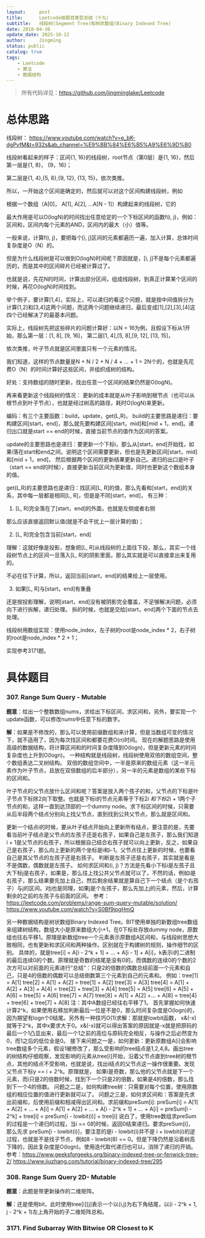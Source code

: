 ```yaml
---
layout:     post
title:      Leetcode按题目类型总结（十九）
subtitle:   线段树(Segment Tree)和树状数组(Binary Indexed Tree)
date: 2018-04-30
update_date: 2025-10-12
author:     Jingming
status: public
catalog: true
tags:
    - Leetcode
    - 算法
    - 数据结构
---
```

> 所有代码详见：https://github.com/jingminglake/Leetcode

# 总体思路
线段树：
https://www.youtube.com/watch?v=e_bK-dgPvfM&t=932s&ab_channel=%E9%BB%84%E6%B5%A9%E6%9D%B0

线段树看起来的样子：区间{1, 16}的线段树，root节点（第0层）是{1, 16}，然后第一层是{1, 8}， {9，16}；

第二层是{1, 4},{5, 8},{9, 12}, {13, 15}，依次类推。

所以，一开始这个区间是确定的，然后就可以对这个区间构建线段树，例如

根据一个数组（A[0]， A[1], A[2], ...A[N - 1]）构建起来的线段树，它的

最大作用是可以O(logN)的时间找出任意给定的一个下标区间的函数f(i, j)，例如：区间和，区间内每个元素的AND，区间内的最大（小）值等。

一般来说，计算f(i, j)，要把每个[i, j]区间的元素都遍历一遍，加入计算，总体时间复杂度是O（N）的。

但是为什么线段树是可以做到O(logN)时间呢？原因就是，[i, j]不是每个元素都遍历的，而是其中的区间碎片已经被计算过了。

也就是说，先花N的时间，计算出部分区间，组成线段树，到真正计算某个区间的时候，再花O(logN)时间找到。

举个例子，要计算[1,4]，实际上，可以递归的看这个问题，就是按中间值拆分为计算[1,2]和[3,4]这两个问题，而这两个问题继续递归，最后变成[1],[2],[3],[4]这四个已经解决了的最基本问题。

实际上，线段树先把这些碎片的问题计算好：以N = 16为例，且假设下标从1开始，那么第一层：[1, 8], [9, 16]， 第二层[1, 4],[5, 8],[9, 12], [13, 15]，

依次类推，叶子节点就是区间里面只有一个元素的情况。

我们知道，这样的节点数量是N + N / 2 + N / 4 + ... + 1 = 2N个的，也就是先花费O（N）的时间计算好这些区间，并组织成树的结构。

好处：支持数组的随时更新，找出任意一个区间的结果仍然是O(logN)。

再来看更新这个线段树的情况： 更新的成本就是从叶子影响到根节点（也可以从根节点到叶子节点），也就是经过树高的路径，耗时O(logN)来更新。

编码：有三个主要函数：build，update，get(L,R)。
build的主要思路是递归：要构建区间[start，end]，那么就先要构建区间[start，mid]和[mid + 1，end]。递归出口就是start == end的时候，直接当前节点的值作为区间的答案。

update的主要思路也是递归：要更新一个下标i，那么从[start，end]开始找，如果i落在start和end之间，说明这个区间需要更新，但也是先更新区间[start，mid]和[mid + 1，end]，
然后根据两个区间的更新结果更新自己。递归的出口是叶子（start == end的时候），直接更新当前区间为更新值，同时也更新这个数组本身的值。

get(L,R)的主要思路也是递归：找区间[L, R]的值，那么先看和[start，end]的关系，其中每一层都是相同[L, R]，但是是不同[start，end]，
有三种：
1. [L, R]完全落在了[start，end]的外面，也就是左侧或者右侧

那么应该直接返回默认值(就是不会干扰上一层计算的值)；

2. [L, R]完全包含当前[start，end]

理解：这就好像是投影，想象把[L, R]从线段树的上面往下投，那么，其实一个线段树节点上的区间一旦落入[L, R]的阴影里面，那么其实就是可以直接拿出来复用的。

不必在往下计算，所以，返回当前[start，end]的结果给上一层使用。

3. 如果[L, R]与[start，end]有重叠

还是按投影理解，说明[start，end]没有被阴影完全覆盖，不足够解决问题，必须向下进行拆解，递归处理。
拆的时候，也就是交给[start，end]两个下面的节点去处理。

线段树用数组实现：使用node_index，左子树的root是node_index * 2，右子树的root是node_index * 2 + 1；

实现参考3171题。

# 具体题目

### 307. Range Sum Query - Mutable
**题意**：给出一个整数数组nums，求给出下标区间，求区间和，另外，要实现一个update函数，可以修改nums中任意下标的数字。

**解**：如果是不修改的，那么可以使用前缀数组和来计算，但是当数组可变的情况下，就不适用了，因为每次找区间和都要花费O(n)时间。
现在的解题思路是使用高级的数据结构，将计算区间和的时间复杂度降到O(logn)，但是更新元素的时间复杂度也上升到O(logn)。
一种结构就是线段树，线段树使用双倍的数组空间，整个数组表达二叉树结构。
双倍的数组空间中，一半是原来的数组元素（这一半元素作为叶子节点，且放在双倍数组的后半部分），另一半的元素是数组的某些下标的区间和。

叶子节点的父节点放什么区间和呢？答案是放入两个孩子的和，父节点的下标是叶子节点下标除2向下取整。也就是下标i的节点元素等于下标2*i 和下标2*i + 1两个子节点的和，这样一直到达顶部的一个dummy node。求下标区间的时候，只需要从后半段两个结点分别向上找父节点，直到找到公共父节点，那么就是区间和。

更新一个结点i的时候，要从叶子结点开始向上更新所有结点，要注意的是，先要看当前叶子结点是父节点的左孩子还是右孩子，如果自己是左孩子，那么我们知道i + 1是父节点的右孩子，所以根据自己结合右孩子就可以向上更新，反之，如果自己是右孩子，那么向上更新的两个坐标是i和i-1。父节点往上更新的时候，也要看自己是其父节点的左孩子还是右孩子。
判断是左孩子还是右孩子，其实就是看是不是偶数，偶数就是左孩子。
如何求区间和(i, j)？方法是先看小下标i是左孩子且大下标j是右孩子，如果是，那么往上找公共父节点就可以了，不然的话，例如i是右孩子，那么结果要先加上自己，然后剩余结果就是算自己下一个结点（是个右孩子）与j的区间。对j也是同理，如果j是个左孩子，那么先加上j的元素，然后，计算剩余的之前的左孩子与前面的区间。
参考：https://leetcode.com/problems/range-sum-query-mutable/solution/
https://www.youtube.com/watch?v=S0Bf9jpgHmQ

另一种数据结构是树状数组Binary Indexed Tree。BIT使用单独的新数组tree数组来组建树结构，数组大小是原来数组大小+1，在0下标处存放dummy node，原数组也往右平移1。原理是新数组tree一个元素表示原数组A区间和，与线段树思想大致相同，也有更新和求区间和两种操作。区别就在于构建树的规则，操作细节的区别。
具体的，就是tree\[i] = A\[i - 2^k + 1] + ... + A\[i - 1] + A\[i]，k表示i的二进制的最后连续0的个数。原理就是奇数的结尾是没有0的，而偶数的连续0的个数的2次方可以对前面的元素进行“总结”：只是2的倍数的偶数总结前面一个元素和自己，只是4的倍数的偶数可以总结倒数第三个元素到自己的元素和。
例如：tree\[1] = A\[1]
tree\[2] = A\[1] + A\[2] = tree\[1] + A\[2]
tree\[3] = A\[3] 
tree\[4] = A\[1] + A\[2] + A\[3] + A\[4] = tree\[2] + tree\[3] + A\[4]
tree\[5] = A\[5]
tree\[6] = A\[5] + A\[6] = tree\[5] + A\[6]
tree\[7] = A\[7]
tree\[8] = A\[1] + A\[2] +... + A\[8] = tree\[4] + tree\[6] + tree\[7] + A\[8]
注：其中A数组已经往右平移了1。
首先掌握如何快速计算2^k，如果使用右移加判断最后一位是不是0，那么时间复杂度是O(logn)的，因为期望有logn个0结尾。另外有一种技巧O(1)求解：那就是lowbit函数， x&(-x)就等于2^k，其中x要求大于0。x&(-x)就可以得出答案的原因就是-x就是把原码的最后一个1凸显出来，最后一个1之前的高位与原码完全相反，与操作之后必然变为0，而1之后的低位全是0。
接下来问题之一是，如何更新：更新原数组A\[i]会影响tree数组多个元素，假设1被修改了，那么受影响的tree结点是1,2,4,8。画出tree的树结构仔细观察，发现影响的元素从tree\[i]开始，沿着父节点直到tree树的根节点，其他的结点不受影响，也就是说，找出i结点的父节点这一操作很重要。发现父节点下标y == i + 2^k。原理就是， 如果i是奇数，那么他的父节点就是下一个元素，而i只是2的倍数时候，找到下一个只是2的倍数，如果是4的倍数，那么找到下一个4的倍数。
问题之二是，如何构建tree树：只需要对每个位置，使用原数组的相应位置的值进行更新就可以了。
问题之三是，如何求区间和：答案是先求出前缀和，后使用前缀和相减得出区间和。求前缀和preSum\[i]:
preSum\[i] = A\[1] + A\[2] + ... + A\[i]
                 =  A\[1] + A\[2] + ... + A\[i - 2^k + 1] + ... + A\[i]
                 =  preSum\[i - 2^k] + tree\[i]
                 = preSum\[i - lowbit(i)] + tree\[i]
说白了，使用tree数组求preSum的过程是一个递归的过程，当i == 0的时候，返回0结束递归。要求preSum\[i]，那么先求 preSum\[i - lowbit(i)]，要注意的是i - lowbit(i)并不是 i + lowbit(i)的逆过程，也就是不是找子节点，例如8 - lowbit(8) == 0。但是下降仍然是沿着树高下降的，因此复杂度是O(logn)。使用迭代取代递归也可以，消除了递归的开销。
参考：https://www.geeksforgeeks.org/binary-indexed-tree-or-fenwick-tree-2/
https://www.jiuzhang.com/tutorial/binary-indexed-tree/295
### 308. Range Sum Query  2D- Mutable
**题意**：此题是带更新操作的二维矩阵。

**解**：还是使用bit，此时使用tree\[i]\[j]表示一个以(i,j)为右下角结尾，以(i - 2^k + 1, j - 2^k + 1)左上角开始的子二维矩阵总和。

### 3171. Find Subarray With Bitwise OR Closest to K
